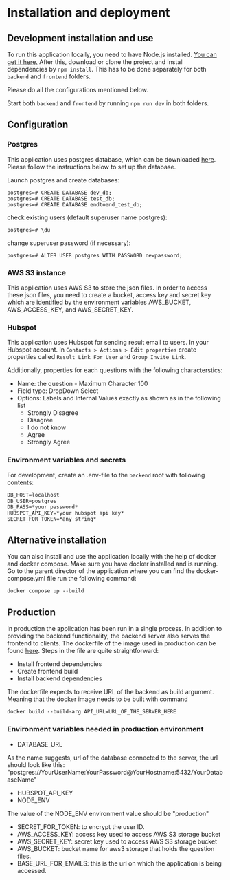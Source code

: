 # Installation and deployment

## Development installation and use

To run this application locally, you need to have Node.js installed. [You can get it here.](https://nodejs.org/en/download/package-manager/) After this, download or clone the project and install dependencies by `npm install`. This has to be done separately for both `backend` and `frontend` folders.

Please do all the configurations mentioned below.

Start both `backend` and `frontend` by running `npm run dev` in both folders.

## Configuration

### Postgres

This application uses postgres database, which can be downloaded [here](https://www.postgresql.org/download/). Please follow the instructions below to set up the database.

Launch postgres and create databases:

```
postgres=# CREATE DATABASE dev_db;
postgres=# CREATE DATABASE test_db;
postgres=# CREATE DATABASE endtoend_test_db;
```

check existing users (default superuser name postgres):

```
postgres=# \du
```

change superuser password (if necessary):

```
postgres=# ALTER USER postgres WITH PASSWORD newpassword;
```

### AWS S3 instance

This application uses AWS S3 to store the json files. In order to access these json files, you need to create a bucket, access key and secret key which are identified by the environment variables AWS_BUCKET, AWS_ACCESS_KEY, and AWS_SECRET_KEY.


### Hubspot

This application uses Hubspot for sending result email to users. In your Hubspot account. In `Contacts > Actions > Edit properties` create properties called `Result Link For User` and `Group Invite Link`. 

Additionally, properties for each questions with the following characterstics:
- Name: the question - Maximum Character 100
- Field type: DropDown Select
- Options: Labels and Internal Values exactly as shown as in the following list
    - Strongly Disagree
    - Disagree
    - I do not know
    - Agree
    - Strongly Agree

### Environment variables and secrets

For development, create an .env-file to the `backend` root with following contents:

```
DB_HOST=localhost
DB_USER=postgres
DB_PASS=*your password*
HUBSPOT_API_KEY=*your hubspot api key*
SECRET_FOR_TOKEN=*any string*
```

## Alternative installation

You can also install and use the application locally with the help of docker and docker compose. Make sure you have docker installed and is running. Go to the parent director of the application where you can find the docker-compose.yml file run the following command:

```
docker compose up --build
```

## Production

In production the application has been run in a single process. In addition to providing the backend functionality, the backend server also serves the frontend to clients. The dockerfile of the image used in production can be found [here](https://github.com/Devops-ohtuprojekti/DevOpsCSAOS/blob/main/Dockerfile). Steps in the file are quite straightforward:

- Install frontend dependencies
- Create frontend build
- Install backend dependencies

The dockerfile expects to receive URL of the backend as build argument. Meaning that the docker image needs to be built with command

```
docker build --build-arg API_URL=URL_OF_THE_SERVER_HERE
```

### Environment variables needed in production environment


- DATABASE_URL

As the name suggests, url of the database connected to the server, the url should look like this:
"postgres://YourUserName:YourPassword@YourHostname:5432/YourDatabaseName"

- HUBSPOT_API_KEY
- NODE_ENV

The value of the NODE_ENV environment value should be "production"

- SECRET_FOR_TOKEN: to encrypt the user ID.
- AWS_ACCESS_KEY: access key used to access AWS S3 storage bucket 
- AWS_SECRET_KEY: secret key used to access AWS S3 storage bucket
- AWS_BUCKET: bucket name for aws3 storage that holds the question files.
- BASE_URL_FOR_EMAILS: this is the url on which the application is being accessed.